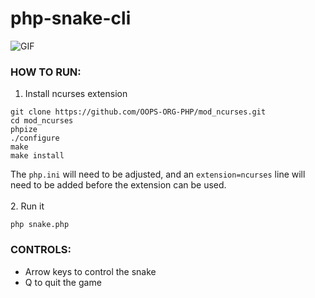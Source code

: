 # php-snake-cli
![GIF](https://i.ibb.co/XtKQdqG/2024-02-09-23-24-11-online-video-cutter-com.gif)
<br>
### HOW TO RUN:
1. Install ncurses extension
```properties
git clone https://github.com/OOPS-ORG-PHP/mod_ncurses.git
cd mod_ncurses
phpize
./configure
make
make install
```
The `php.ini` will need to be adjusted, and an `extension=ncurses` line will need to be added before the extension can be used.
<br>
<br>
2. Run it
```properties
php snake.php
```
### CONTROLS:
 - Arrow keys to control the snake
 - Q to quit the game
